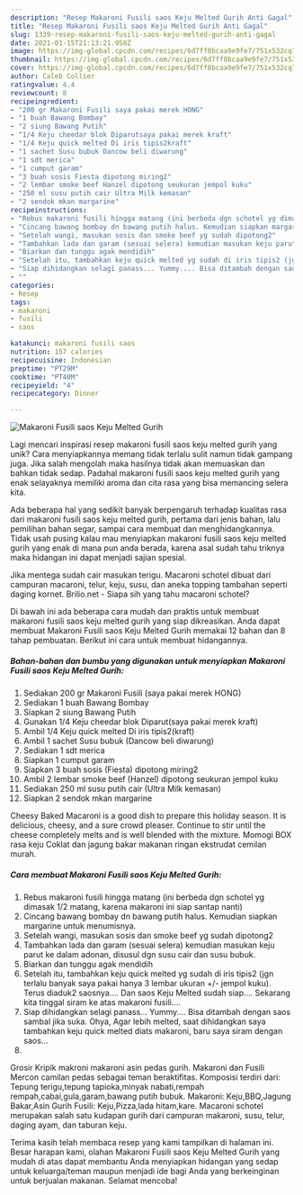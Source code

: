 ```yaml
---
description: "Resep Makaroni Fusili saos Keju Melted Gurih Anti Gagal"
title: "Resep Makaroni Fusili saos Keju Melted Gurih Anti Gagal"
slug: 1339-resep-makaroni-fusili-saos-keju-melted-gurih-anti-gagal
date: 2021-01-15T21:13:21.958Z
image: https://img-global.cpcdn.com/recipes/6d7ff8bcaa9e9fe7/751x532cq70/makaroni-fusili-saos-keju-melted-gurih-foto-resep-utama.jpg
thumbnail: https://img-global.cpcdn.com/recipes/6d7ff8bcaa9e9fe7/751x532cq70/makaroni-fusili-saos-keju-melted-gurih-foto-resep-utama.jpg
cover: https://img-global.cpcdn.com/recipes/6d7ff8bcaa9e9fe7/751x532cq70/makaroni-fusili-saos-keju-melted-gurih-foto-resep-utama.jpg
author: Caleb Collier
ratingvalue: 4.4
reviewcount: 8
recipeingredient:
- "200 gr Makaroni Fusili saya pakai merek HONG"
- "1 buah Bawang Bombay"
- "2 siung Bawang Putih"
- "1/4 Keju cheedar blok Diparutsaya pakai merek kraft"
- "1/4 Keju quick melted Di iris tipis2kraft"
- "1 sachet Susu bubuk Dancow beli diwarung"
- "1 sdt merica"
- "1 cumput garam"
- "3 buah sosis Fiesta dipotong miring2"
- "2 lembar smoke beef Hanzel dipotong seukuran jempol kuku"
- "250 ml susu putih cair Ultra Milk kemasan"
- "2 sendok mkan margarine"
recipeinstructions:
- "Rebus makaroni fusili hingga matang (ini berbeda dgn schotel yg dimasak 1/2 matang, karena makaroni ini siap santap nanti)"
- "Cincang bawang bombay dn bawang putih halus. Kemudian siapkan margarine untuk menumisnya."
- "Setelah wangi, masukan sosis dan smoke beef yg sudah dipotong2"
- "Tambahkan lada dan garam (sesuai selera) kemudian masukan keju parut ke dalam adonan, disusul dgn susu cair dan susu bubuk."
- "Biarkan dan tunggu agak mendidih"
- "Setelah itu, tambahkan keju quick melted yg sudah di iris tipis2 (jgn terlalu banyak saya pakai hanya 3 lembar ukuran +/- jempol kuku). Terus diaduk2 saosnya.... Dan saos Keju Melted sudah siap.... Sekarang kita tinggal siram ke atas makaroni fusili...."
- "Siap dihidangkan selagi panass... Yummy.... Bisa ditambah dengan saos sambal jika suka. Ohya, Agar lebih melted, saat dihidangkan saya tambahkan keju quick melted diats makaroni, baru saya siram dengan saos..."
- ""
categories:
- Resep
tags:
- makaroni
- fusili
- saos

katakunci: makaroni fusili saos 
nutrition: 157 calories
recipecuisine: Indonesian
preptime: "PT29M"
cooktime: "PT40M"
recipeyield: "4"
recipecategory: Dinner

---
```



![Makaroni Fusili saos Keju Melted Gurih](https://img-global.cpcdn.com/recipes/6d7ff8bcaa9e9fe7/751x532cq70/makaroni-fusili-saos-keju-melted-gurih-foto-resep-utama.jpg)

Lagi mencari inspirasi resep makaroni fusili saos keju melted gurih yang unik? Cara menyiapkannya memang tidak terlalu sulit namun tidak gampang juga. Jika salah mengolah maka hasilnya tidak akan memuaskan dan bahkan tidak sedap. Padahal makaroni fusili saos keju melted gurih yang enak selayaknya memiliki aroma dan cita rasa yang bisa memancing selera kita.

Ada beberapa hal yang sedikit banyak berpengaruh terhadap kualitas rasa dari makaroni fusili saos keju melted gurih, pertama dari jenis bahan, lalu pemilihan bahan segar, sampai cara membuat dan menghidangkannya. Tidak usah pusing kalau mau menyiapkan makaroni fusili saos keju melted gurih yang enak di mana pun anda berada, karena asal sudah tahu triknya maka hidangan ini dapat menjadi sajian spesial.

Jika mentega sudah cair masukan terigu. Macaroni schotel dibuat dari campuran macaroni, telur, keju, susu, dan aneka topping tambahan seperti daging kornet. Brilio.net - Siapa sih yang tahu macaroni schotel?


Di bawah ini ada beberapa cara mudah dan praktis untuk membuat makaroni fusili saos keju melted gurih yang siap dikreasikan. Anda dapat membuat Makaroni Fusili saos Keju Melted Gurih memakai 12 bahan dan 8 tahap pembuatan. Berikut ini cara untuk membuat hidangannya.

<!--inarticleads1-->

##### Bahan-bahan dan bumbu yang digunakan untuk menyiapkan Makaroni Fusili saos Keju Melted Gurih:

1. Sediakan 200 gr Makaroni Fusili (saya pakai merek HONG)
1. Sediakan 1 buah Bawang Bombay
1. Siapkan 2 siung Bawang Putih
1. Gunakan 1/4 Keju cheedar blok Diparut(saya pakai merek kraft)
1. Ambil 1/4 Keju quick melted Di iris tipis2(kraft)
1. Ambil 1 sachet Susu bubuk (Dancow beli diwarung)
1. Sediakan 1 sdt merica
1. Siapkan 1 cumput garam
1. Siapkan 3 buah sosis (Fiesta) dipotong miring2
1. Ambil 2 lembar smoke beef (Hanzel) dipotong seukuran jempol kuku
1. Sediakan 250 ml susu putih cair (Ultra Milk kemasan)
1. Siapkan 2 sendok mkan margarine


Cheesy Baked Macaroni is a good dish to prepare this holiday season. It is delicious, cheesy, and a sure crowd pleaser. Continue to stir until the cheese completely melts and is well blended with the mixture. Momogi BOX rasa keju Coklat dan jagung bakar makanan ringan ekstrudat cemilan murah. 

<!--inarticleads2-->

##### Cara membuat Makaroni Fusili saos Keju Melted Gurih:

1. Rebus makaroni fusili hingga matang (ini berbeda dgn schotel yg dimasak 1/2 matang, karena makaroni ini siap santap nanti)
1. Cincang bawang bombay dn bawang putih halus. Kemudian siapkan margarine untuk menumisnya.
1. Setelah wangi, masukan sosis dan smoke beef yg sudah dipotong2
1. Tambahkan lada dan garam (sesuai selera) kemudian masukan keju parut ke dalam adonan, disusul dgn susu cair dan susu bubuk.
1. Biarkan dan tunggu agak mendidih
1. Setelah itu, tambahkan keju quick melted yg sudah di iris tipis2 (jgn terlalu banyak saya pakai hanya 3 lembar ukuran +/- jempol kuku). Terus diaduk2 saosnya.... Dan saos Keju Melted sudah siap.... Sekarang kita tinggal siram ke atas makaroni fusili....
1. Siap dihidangkan selagi panass... Yummy.... Bisa ditambah dengan saos sambal jika suka. Ohya, Agar lebih melted, saat dihidangkan saya tambahkan keju quick melted diats makaroni, baru saya siram dengan saos...
1. 


Grosir Kripik makroni makaroni asin pedas gurih. Makaroni dan Fusili Mercon camilan pedas sebagai teman beraktifitas. Komposisi terdiri dari: Tepung terigu,tepung tapioka,minyak nabati,rempah rempah,cabai,gula,garam,bawang putih bubuk. Makaroni: Keju,BBQ,Jagung Bakar,Asin Gurih Fusili: Keju,Pizza,lada hitam,kare. Macaroni schotel merupakan salah satu kudapan gurih dari campuran makaroni, susu, telur, daging ayam, dan taburan keju. 

Terima kasih telah membaca resep yang kami tampilkan di halaman ini. Besar harapan kami, olahan Makaroni Fusili saos Keju Melted Gurih yang mudah di atas dapat membantu Anda menyiapkan hidangan yang sedap untuk keluarga/teman maupun menjadi ide bagi Anda yang berkeinginan untuk berjualan makanan. Selamat mencoba!
